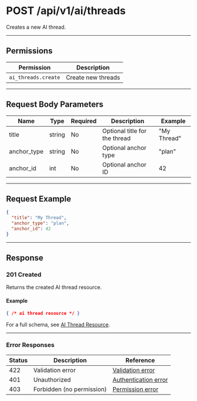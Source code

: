 # POST /api/v1/ai/threads

Creates a new AI thread.


---

## Permissions
| Permission        | Description                |
|-------------------|---------------------------|
| `ai_threads.create` | Create new threads        |

---

## Request Body Parameters
| Name        | Type   | Required | Description                                 | Example         |
|-------------|--------|----------|---------------------------------------------|-----------------|
| title       | string | No       | Optional title for the thread               | "My Thread"     |
| anchor_type | string | No       | Optional anchor type                        | "plan"          |
| anchor_id   | int    | No       | Optional anchor ID                          | 42              |

---

## Request Example
```json
{
  "title": "My Thread",
  "anchor_type": "plan",
  "anchor_id": 42
}
```

---

## Response

### 201 Created
Returns the created AI thread resource.

#### Example
```json
{ /* ai thread resource */ }
```

For a full schema, see [AI Thread Resource](ai_thread_resource.md).

---

### Error Responses
| Status | Description                | Reference                                      |
|--------|----------------------------|------------------------------------------------|
| 422    | Validation error           | [Validation error](../../_globals/validation-errors.md) |
| 401    | Unauthorized               | [Authentication error](../../_globals/authentication-errors.md) |
| 403    | Forbidden (no permission)  | [Permission error](../../_globals/permission-errors.md) |
